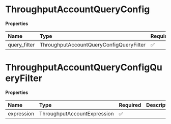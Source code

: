 # ThroughputAccountQueryConfig

**Properties**

| Name         | Type                                    | Required | Description |
| :----------- | :-------------------------------------- | :------- | :---------- |
| query_filter | ThroughputAccountQueryConfigQueryFilter | ✅       |             |

# ThroughputAccountQueryConfigQueryFilter

**Properties**

| Name       | Type                        | Required | Description |
| :--------- | :-------------------------- | :------- | :---------- |
| expression | ThroughputAccountExpression | ✅       |             |

